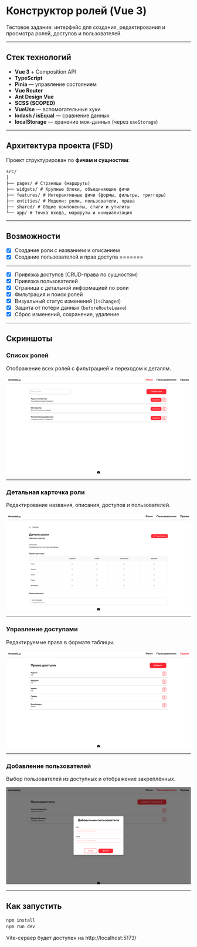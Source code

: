 # Конструктор ролей (Vue 3)

Тестовое задание: интерфейс для создания, редактирования и просмотра ролей, доступов и пользователей.

---

## Стек технологий

- **Vue 3** + Composition API
- **TypeScript**
- **Pinia** — управление состоянием
- **Vue Router**
- **Ant Design Vue**
- **SCSS (SCOPED)**
- **VueUse** — вспомогательные хуки
- **lodash / isEqual** — сравнение данных
- **localStorage** — хранение мок-данных (через `useStorage`)

---

## Архитектура проекта (FSD)

Проект структурирован по **фичам и сущностям**:

```
src/
│
├── pages/ # Страницы (маршруты)
├── widgets/ # Крупные блоки, объединяющие фичи
├── features/ # Интерактивные фичи (формы, фильтры, триггеры)
├── entities/ # Модели: роли, пользователи, права
├── shared/ # Общие компоненты, стили и утилиты
└── app/ # Точка входа, маршруты и инициализация
```

---

## Возможности

- [x] Создание роли с названием и описанием
- [x] Создание пользователей и прав доступа
=======

---

- [x] Привязка доступов (CRUD-права по сущностям)
- [x] Привязка пользователей
- [x] Страница с детальной информацией по роли
- [x] Фильтрация и поиск ролей
- [x] Визуальный статус изменений (`isChanged`)
- [x] Защита от потери данных (`beforeRouteLeave`)
- [x] Сброс изменений, сохранение, удаление

---

## Скриншоты

### Список ролей
Отображение всех ролей с фильтрацией и переходом к деталям.

![Roles List](./screenshots/roles-list.png)

---

### Детальная карточка роли
Редактирование названия, описания, доступов и пользователей.

![Role Detail](./screenshots/role-detail.png)

---

### Управление доступами
Редактируемые права в формате таблицы.

![Permissions Table](./screenshots/permission-table.png)

---

### Добавление пользователей
Выбор пользователей из доступных и отображение закреплённых.

![Users Management](./screenshots/users-form.png)

---

## Как запустить

```bash
npm install
npm run dev
```

Vite-сервер будет доступен на http://localhost:5173/